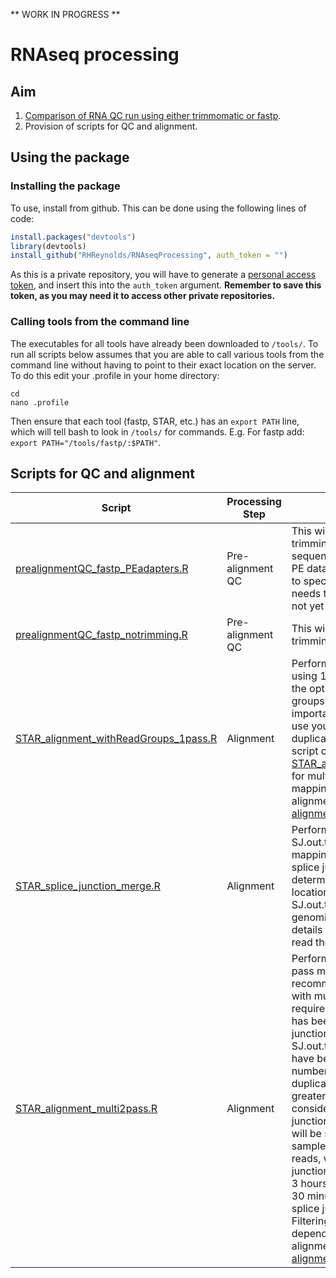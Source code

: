 ** WORK IN PROGRESS **

# RNAseq processing

## Aim
1. [Comparison of RNA QC run using either trimmomatic or fastp](comparison_trimmomatic_fastp/Comparison.md).
2. Provision of scripts for QC and alignment.

## Using the package

### Installing the package
To use, install from github. This can be done using the following lines of code:

``` r
install.packages("devtools")
library(devtools)
install_github("RHReynolds/RNAseqProcessing", auth_token = "")
```

As this is a private repository, you will have to generate a [personal access token](https://help.github.com/en/articles/creating-a-personal-access-token-for-the-command-line), and insert this into the ```auth_token``` argument. **Remember to save this token, as you may need it to access other private repositories.**

### Calling tools from the command line
The executables for all tools have already been downloaded to `/tools/`. To run all scripts below assumes that you are able to call various tools from the command line without having to point to their exact location on the server. To do this edit your .profile in your home directory:

```{bash, echo = T, eval = F}
cd 
nano .profile
```

Then ensure that each tool (fastp, STAR, etc.) has an `export PATH` line, which will tell bash to look in `/tools/` for commands. E.g. For fastp add: `export PATH="/tools/fastp/:$PATH"`. 

## Scripts for QC and alignment

 Script | Processing Step | Description | Author(s)
 ------ | --------------- | ----------- | ---------
 [prealignmentQC_fastp_PEadapters.R](QC_RNAseq_samples/prealignmentQC_fastp_PEadapters.R) | Pre-alignment QC | This will perform fastp trimming, with adapter sequence auto-detection for PE data enabled. If you wish to specify adapters, this flag needs to be enabled. Script not yet produced. | DZ, KD & RHR
 [prealignmentQC_fastp_notrimming.R](QC_RNAseq_samples/prealignmentQC_fastp_notrimming.R) | Pre-alignment QC | This will run fastp, but with trimming disabled. | DZ, KD & RHR
 [STAR_alignment_withReadGroups_1pass.R](alignment/STAR_alignment_withReadGroups_1pass.R) | Alignment | Performs STAR alignment, using 1-pass mapping, with the option of adding read groups if needed (this is important if you're planning to use you bams for later de-duplication with UMIs). This script can be combined with [STAR_alignment_multi2pass.R](alignment/STAR_alignment_multi2pass.R) for multi-sample 2-pass mapping. For details of alignment process, read the [alignment workflow](alignment/alignment.md). | DZ & RHR
  [STAR_splice_junction_merge.R](alignment/STAR_splice_junction_merge.R) | Alignment | Performs merging of SJ.out.tab files from 1st pass mapping, removes duplicated splice junctions (as determined by genomic location) and outputs one SJ.out.tab file with the genomic coordinates. For details of alignment process, read the [alignment workflow](alignment/alignment.md). | RHR 
 [STAR_alignment_multi2pass.R](alignment/STAR_alignment_multi2pass.R) | Alignment | Performs multi-sample 2-pass mapping. This is recommended for a study with multiple samples, and requires that 1-pass mapping has been performed, all junctions from each SJ.out.tab in the 1st pass have been collated. If the total number of collated non-duplicated junctions is much greater than 1,000,000 consider filtering the junctions, otherwise process will be slower. E.g. For a sample of ~200M 100bp PE reads, with ~1.1M splice junctions, alignment takes 2-3 hours, as opposed to 20-30 minutes (without the splice junctions included). Filtering will be study-dependent. For details of alignment process, read the [alignment workflow](alignment/alignment.md). | RHR


